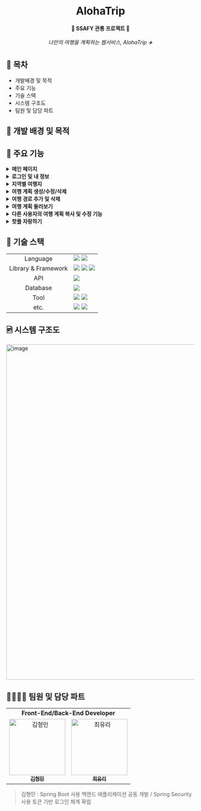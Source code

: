 <h1 align="center"><strong> AlohaTrip </strong></h1>

<div align="center">
  <strong>🌈 SSAFY 관통 프로젝트 🌈</strong>
  <br><br>
  <em>나만의 여행을 계획하는 웹서비스, AlohaTrip ✈️</em>
</div>

## 🔖 목차
- 개발배경 및 목적
- 주요 기능
- 기술 스택
- 시스템 구조도
- 팀원 및 담당 파트

## 📍 개발 배경 및 목적


## 🎯 주요 기능
<details>
  <summary><b>메인 페이지</b></summary>
  <br>
  <div>
    
  <img width="600" src="https://github.com/fkgnssla/AlohaTrip/assets/92067099/46206179-3adb-4dc3-a840-e7bff88bf4a1">
  <br><br>
  </div>
</details>

<details>
  <summary><b>로그인 및 내 정보</b></summary>
  <br>
  <img width="600" src="https://github.com/fkgnssla/AlohaTrip/assets/92067099/58087efa-9291-4d84-a192-d3b2c40b3a2e">
    <br><br>
  </div>
</details>

<details>
  <summary><b>지역별 여행지</b></summary>
  <img width="600" src="https://github.com/fkgnssla/AlohaTrip/assets/92067099/aece05fe-c287-4e6d-a1bb-fdf37a652173">
  <br><br>
  </div>
</details>


<details>
  <summary><b>여행 계획 생성/수정/삭제</b></summary>
  <br>
  <img width="600" src="https://github.com/fkgnssla/AlohaTrip/assets/92067099/aaf2d0b5-4af9-4d6d-8e16-441fcf84a059">  
    <br><br>
  </div>
</details>

<details>
  <summary><b>여행 경로 추가 및 삭제</b></summary>
  <br>
  <img width="600" src="https://github.com/fkgnssla/AlohaTrip/assets/92067099/97ed668c-7a8d-416a-8d66-030aa216e1ce">
  <br><br>
</details>

<details>
  <summary><b>여행 계획 둘러보기</b></summary>
  <br>
  <img width="600" src="https://github.com/fkgnssla/AlohaTrip/assets/92067099/382b5e7d-d9f4-4d73-9339-e85ea7decd9f">
  <br><br>
</details>


<details>
  <summary><b>다른 사용자의 여행 계획 복사 및 수정 기능</b></summary>
  <br>
  <img width="600" src="https://github.com/fkgnssla/AlohaTrip/assets/92067099/41de11d2-1c0b-4ca4-9599-fce5781ef739">
  <br><br>
</details>

<details>
  <summary><b>핫플 자랑하기</b></summary>
  <br>
  <img width="600" src="https://github.com/fkgnssla/AlohaTrip/assets/92067099/91e47fc9-5203-4fa3-a3ce-16bc9d55cccf">
  <br><br>
</details>



## 📌 기술 스택
<div>
    <table>
        <tr>
            <td colspan="2" align="center">
                Language
            </td>
            <td colspan="4">
                <img src="https://img.shields.io/badge/JavaScript-F7DF1E?style=for-the-badge&logo=JavaScript&logoColor=black">
                <img src="https://img.shields.io/badge/java-007396?style=for-the-badge&logo=openjdk&logoColor=white">
            </td>
        </tr>
        <tr>
            <td colspan="2" align="center">
                Library & Framework
            </td>
            <td colspan="4">
                <img src="https://img.shields.io/badge/vue.js-4FC08D?style=for-the-badge&logo=vue.js&logoColor=white">
                <img src="https://img.shields.io/badge/spring boot-6DB33F?style=for-the-badge&logo=springboot&logoColor=white">
                <img src="https://img.shields.io/badge/spring security-6DB33F?style=for-the-badge&logo=springsecurity&logoColor=white">
            </td>
        </tr>
        <tr>
            <td colspan="2" align="center">
                API
            </td>
            <td colspan="4">
                <img src="https://img.shields.io/badge/TMap API-DD0700?style=for-the-badge&logoColor=black"> 
            </td>
        </tr>
        <tr>
            <td colspan="2" align="center">
                Database
            </td>
            <td colspan="4">
                <img src="https://img.shields.io/badge/MySql-4479A1?style=for-the-badge&logo=MySql&logoColor=white">
            </td>
        </tr>
        <tr>
            <td colspan="2" align="center">
                Tool
            </td>
            <td colspan="4">
                <img src="https://img.shields.io/badge/intellij idea-000000?style=for-the-badge&logo=intellijidea&logoColor=white">
                <img src="https://img.shields.io/badge/visual studio code-007ACC?style=for-the-badge&logo=visualstudiocode&logoColor=white">
            </td>
        </tr>
        <tr>
            <td colspan="2" align="center">
                etc.
            </td>
            <td colspan="4">
                <img src="https://img.shields.io/badge/postman-FF6C37?style=for-the-badge&logo=postman&logoColor=white">
                <img src="https://img.shields.io/badge/Notion-000000?style=for-the-badge&logo=notion&logoColor=white">
            </td>
        </tr>
    </table>
</div>

## 🖻 시스템 구조도
<img width="895" alt="image" src="https://github.com/gretea5/findER-frontend/assets/120379834/f94a9594-c195-48fc-bfc4-a8fd02e64f2d">


## 👩‍👩‍👧‍👦 팀원 및 담당 파트
<div sytle="overflow:hidden;">
<table>
   <tr>
      <td colspan="2" align="center"><strong>Front-End/Back-End Developer</strong></td>
   </tr>
  <tr>
     <td align="center">
        <a href="https://github.com/fkgnssla"><img src="https://avatars.githubusercontent.com/u/92067099?v=4" width="150px" alt="김형민"/><br/><sub><b>김형민</b></sub></a>
     </td>
     <td align="center">
        <a href="https://github.com/fkgnssla"><img src="https://avatars.githubusercontent.com/u/92067099?v=4" width="150px" alt="최유리"/><br/><sub><b>최유리</b></sub></a>
     </td>
  <tr>
</table>
</div>

> 김형민 : Spring Boot 사용 백엔드 애플리케이션 공동 개발 / Spring Security 사용 토큰 기반 로그인 체계 확립 <br>
